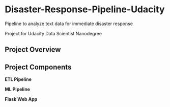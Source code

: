 # Disaster-Response-Pipeline-Udacity
Pipeline to analyze text data for immediate disaster response

Project for Udacity Data Scientist Nanodegree

## Project Overview

## Project Components

**ETL Pipeline**

**ML Pipeline**

**Flask Web App**
